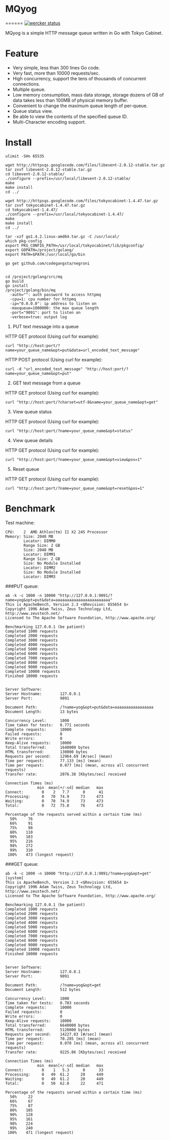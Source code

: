 # MQyog
======
[![wercker status](https://app.wercker.com/status/d19e73df9017e9c60bebd47368c5f2bd/s "wercker status")](https://app.wercker.com/project/bykey/d19e73df9017e9c60bebd47368c5f2bd)

MQyog is a simple HTTP message queue written in Go with Tokyo Cabinet.

Feature
======

* Very simple, less than 300 lines Go code.
* Very fast, more than 10000 requests/sec.
* High concurrency, support the tens of thousands of concurrent connections.
* Multiple queue.
* Low memory consumption, mass data storage, storage dozens of GB of data takes less than 100MB of physical memory buffer.
* Convenient to change the maximum queue length of per-queue.
* Queue status view.
* Be able to view the contents of the specified queue ID.
* Multi-Character encoding support.

Install 
======
  ```
ulimit -SHn 65535

wget http://httpsqs.googlecode.com/files/libevent-2.0.12-stable.tar.gz
tar zxvf libevent-2.0.12-stable.tar.gz
cd libevent-2.0.12-stable/
./configure --prefix=/usr/local/libevent-2.0.12-stable/
make
make install
cd ../

wget http://httpsqs.googlecode.com/files/tokyocabinet-1.4.47.tar.gz
tar zxvf tokyocabinet-1.4.47.tar.gz
cd tokyocabinet-1.4.47/
./configure --prefix=/usr/local/tokyocabinet-1.4.47/ 
make
make install
cd ../

tar -xzf go1.4.2.linux-amd64.tar.gz -C /usr/local/
which pkg-config
export PKG_CONFIG_PATH=/usr/local/tokyocabinet/lib/pkgconfig/
export GOPATH=/project/golang/
export PATH=$PATH:/usr/local/go/bin

go get github.com/codegangsta/negroni


cd /project/golang/src/mq
go build
go install
/project/golang/bin/mq
    -auth="": auth password to access httpmq
    -cpu=1: cpu number for httpmq
    -ip="0.0.0.0": ip address to listen on
    -maxqueue=1000000: the max queue length
    -port="9091": port to listen on
    -verbose=true: output log
  ```

1. PUT text message into a queue

  HTTP GET protocol (Using curl for example):
  ```
  curl "http://host:port/?name=your_queue_name&opt=put&data=url_encoded_text_message"
  ```
  HTTP POST protocol (Using curl for example):
  ```
  curl -d "url_encoded_text_message" "http://host:port/?name=your_queue_name&opt=put"
  ```

2. GET text message from a queue

  HTTP GET protocol (Using curl for example):
  ```
  curl "http://host:port/?charset=utf-8&name=your_queue_name&opt=get"
  ```

3. View queue status

  HTTP GET protocol (Using curl for example):
  ```
  curl "http://host:port/?name=your_queue_name&opt=status"
  ```
4. View queue details

  HTTP GET protocol (Using curl for example):
  ```
  curl "http://host:port/?name=your_queue_name&opt=view&pos=1"
  ```
5. Reset queue

  HTTP GET protocol (Using curl for example):
  ```
  curl "http://host:port/?name=your_queue_name&opt=reset&pos=1"
  ```

Benchmark
========

Test machine:
  ```
  CPU:    2  AMD Athlon(tm) II X2 245 Processor
  Memory: Size: 2048 MB
          Locator: DIMM0
          Range Size: 2 GB
          Size: 2048 MB
          Locator: DIMM1
          Range Size: 2 GB
          Size: No Module Installed
          Locator: DIMM2
          Size: No Module Installed
          Locator: DIMM3
  ```


###PUT queue:

    ab -k -c 1000 -n 10000 "http://127.0.0.1:9091/?name=yog&opt=put&data=aaaaaaaaaaaaaaaaaaaaaaaa"
    This is ApacheBench, Version 2.3 <$Revision: 655654 $>
    Copyright 1996 Adam Twiss, Zeus Technology Ltd, http://www.zeustech.net/
    Licensed to The Apache Software Foundation, http://www.apache.org/
    
    Benchmarking 127.0.0.1 (be patient)
    Completed 1000 requests
    Completed 2000 requests
    Completed 3000 requests
    Completed 4000 requests
    Completed 5000 requests
    Completed 6000 requests
    Completed 7000 requests
    Completed 8000 requests
    Completed 9000 requests
    Completed 10000 requests
    Finished 10000 requests
    
    
    Server Software:        
    Server Hostname:        127.0.0.1
    Server Port:            9091
    
    Document Path:          /?name=yog&opt=put&data=aaaaaaaaaaaaaaaaa
    Document Length:        13 bytes
    
    Concurrency Level:      1000
    Time taken for tests:   0.771 seconds
    Complete requests:      10000
    Failed requests:        0
    Write errors:           0
    Keep-Alive requests:    10000
    Total transferred:      1640000 bytes
    HTML transferred:       130000 bytes
    Requests per second:    12964.69 [#/sec] (mean)
    Time per request:       77.133 [ms] (mean)
    Time per request:       0.077 [ms] (mean, across all concurrent requests)
    Transfer rate:          2076.38 [Kbytes/sec] received
    
    Connection Times (ms)
                  min  mean[+/-sd] median   max
    Connect:        0    2   7.7      0      41
    Processing:     0   70  74.9     73     473
    Waiting:        0   70  74.9     73     473
    Total:          0   72  75.8     76     473
    
    Percentage of the requests served within a certain time (ms)
      50%     76
      66%     91
      75%     98
      80%    110
      90%    183
      95%    216
      98%    272
      99%    310
     100%    473 (longest request)

###GET queue:

    ab -k -c 1000 -n 10000 "http://127.0.0.1:9091/?name=yog&opt=get"                                                                                                   [system]
    This is ApacheBench, Version 2.3 <$Revision: 655654 $>
    Copyright 1996 Adam Twiss, Zeus Technology Ltd, http://www.zeustech.net/
    Licensed to The Apache Software Foundation, http://www.apache.org/
    
    Benchmarking 127.0.0.1 (be patient)
    Completed 1000 requests
    Completed 2000 requests
    Completed 3000 requests
    Completed 4000 requests
    Completed 5000 requests
    Completed 6000 requests
    Completed 7000 requests
    Completed 8000 requests
    Completed 9000 requests
    Completed 10000 requests
    Finished 10000 requests
    
    
    Server Software:        
    Server Hostname:        127.0.0.1
    Server Port:            9091
    
    Document Path:          /?name=yog&opt=get
    Document Length:        512 bytes
    
    Concurrency Level:      1000
    Time taken for tests:   0.703 seconds
    Complete requests:      10000
    Failed requests:        0
    Write errors:           0
    Keep-Alive requests:    10000
    Total transferred:      6640000 bytes
    HTML transferred:       5120000 bytes
    Requests per second:    14227.83 [#/sec] (mean)
    Time per request:       70.285 [ms] (mean)
    Time per request:       0.070 [ms] (mean, across all concurrent requests)
    Transfer rate:          9225.86 [Kbytes/sec] received
    
    Connection Times (ms)
                  min  mean[+/-sd] median   max
    Connect:        0    1   5.3      0      33
    Processing:     0   49  61.2     20     449
    Waiting:        0   49  61.2     20     449
    Total:          0   50  62.0     22     471
    
    Percentage of the requests served within a certain time (ms)
      50%     22
      66%     67
      75%     87
      80%    105
      90%    128
      95%    161
      98%    224
      99%    240
     100%    471 (longest request)
